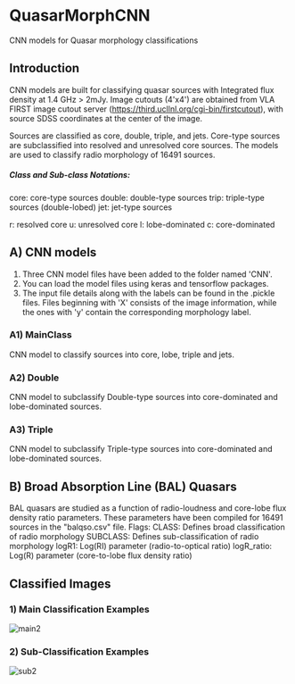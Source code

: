 # QuasarMorphCNN
CNN models for Quasar morphology classifications


## Introduction
CNN models are built for classifying quasar sources with Integrated flux density at 1.4 GHz > 2mJy. Image cutouts (4'x4') are obtained from VLA FIRST image cutout server (https://third.ucllnl.org/cgi-bin/firstcutout), with source SDSS coordinates at the center of the image. 

Sources are classified as core, double, triple, and jets. Core-type sources are subclassified into resolved and unresolved core sources. The models are used to classify radio morphology of 16491 sources.

##### Class and Sub-class Notations:
core: core-type sources
double: double-type sources
trip: triple-type sources (double-lobed)
jet: jet-type sources

r: resolved core
u: unresolved core
l: lobe-dominated 
c: core-dominated

## A) CNN models
1. Three CNN model files have been added to the folder named 'CNN'.
2. You can load the model files using keras and tensorflow packages.
3. The input file details along with the labels can be found in the .pickle files. Files beginning with 'X' consists of the image information, while the ones with 'y' contain the corresponding morphology label.

### A1) MainClass
CNN model to classify sources into core, lobe, triple and jets. 
### A2) Double
CNN model to subclassify Double-type sources into core-dominated and lobe-dominated sources.
### A3) Triple
CNN model to subclassify Triple-type sources into core-dominated and lobe-dominated sources.


## B) Broad Absorption Line (BAL) Quasars 
BAL quasars are studied as a function of radio-loudness and core-lobe flux density ratio parameters. These parameters have been compiled for 16491 sources in the "balqso.csv" file.
Flags:
CLASS: Defines broad classification of radio morphology
SUBCLASS: Defines sub-classification of radio morphology
logR1: Log(RI) parameter (radio-to-optical ratio)
logR_ratio: Log(R) parameter (core-to-lobe flux density ratio)


## Classified Images

### 1) Main Classification Examples
![main2](https://user-images.githubusercontent.com/78647966/139008403-abd8c16c-3018-49e9-914b-9a90705780a1.jpg)

### 2) Sub-Classification Examples
![sub2](https://user-images.githubusercontent.com/78647966/139010395-61977376-973a-41d9-9ee3-21cf1ba126e6.jpg)


